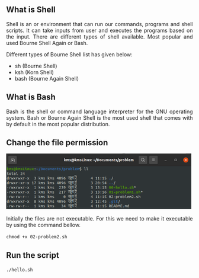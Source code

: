 ## What is Shell

<p align='justify'>Shell is an or environment that can run our commands, programs and shell scripts. It can take inputs from user and executes the programs based on the input. There are different types of shell available. Most popular and used Bourne Shell Again or Bash.</p>

Different types of Bourne Shell list has given below:

- sh (Bourne Shell)
- ksh (Korn Shell)
- bash (Bourne Again Shell)

## What is Bash

<p align='justify'>Bash is the shell or command language interpreter for the GNU operating system. Bash or Bourne Again Shell is the most used shell that comes with by default in the most popular distribution.</p>

## Change the file permission

<img src="./screenshot-1.png" alt="File Permission" style="height: 150px; width:500px;"/>

<p align='justify'>Initially the files are not executable. For this we need to make it executable by using the command bellow.</p>

`chmod +x 02-problem2.sh`

## Run the script

`./hello.sh`
